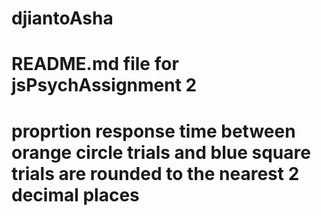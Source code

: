 # djiantoAsha
# README.md file for jsPsychAssignment 2
# proprtion response time between orange circle trials and blue square trials are rounded to the nearest 2 decimal places